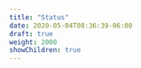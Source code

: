 ```yaml
---
title: "Status"
date: 2020-05-04T08:36:39-06:00
draft: true
weight: 2000
showChildren: true
---
```



